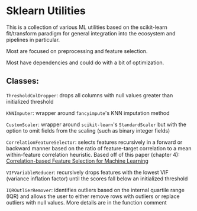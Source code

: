 # Sklearn Utilities

This is a collection of various ML utilities based on the scikit-learn fit/transform paradigm for general integration into the ecosystem and pipelines in particular.

Most are focused on preprocessing and feature selection.

Most have dependencies and could do with a bit of optimization.

## Classes:

`ThresholdColDropper`: drops all columns with null values greater than initialized threshold

`KNNImputer`: wrapper around `fancyimpute`'s KNN imputation method

`CustomScaler`: wrapper around `scikit-learn`'s `StandardScaler` but with the option to omit fields from the scaling (such as binary integer fields)

`CorrelationFeatureSelector`: selects features recursively in a forward or backward manner based on the ratio of feature-target correlation to a mean within-feature correlation heuristic. Based off of this paper (chapter 4): [Correlation-based Feature Selection for
Machine Learning](https://www.cs.waikato.ac.nz/~mhall/thesis.pdf)

`VIFVariableReducer`: recursively drops features with the lowest VIF (variance inflation factor) until the scores fall below an initialized threshold

`IQROutlierRemover`: identifies outliers based on the internal quartile range (IQR) and allows the user to either remove rows with outliers or replace outliers with null values. More details are in the function comment
